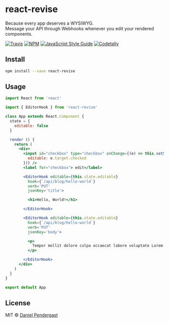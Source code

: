 # react-revise

Because every app deserves a WYSIWYG.<br />
Message your API through Webhooks whenever you edit your rendered components.

[![Travis](https://img.shields.io/travis/DanPen/react-revise.svg)](https://travis-ci.org/DanPen/react-revise) [![NPM](https://img.shields.io/npm/v/react-revise.svg)](https://www.npmjs.com/package/react-revise) [![JavaScript Style Guide](https://img.shields.io/badge/code_style-standard-brightgreen.svg)](https://standardjs.com) [![Codetally](http://www.codetally.com/shield/DanPen/react-revise?style=social)](http://www.codetally.com/index.html#/DanPen/react-revise)

## Install

```bash
npm install --save react-revise
```

## Usage

```jsx
import React from 'react'

import { EditorHook } from 'react-revise'

class App extends React.Component {
  state = {
    editable: false
  }

  render () {
    return (
      <div>
        <input id="checkbox" type="checkbox" onChange={(e) => this.setState({
          editable: e.target.checked
        })} />
        <label for="checkbox"> edit</label>

        <EditorHook editable={this.state.editable}
          hook={`/api/blog/hello-world`}
          verb='PUT'
          jsonKey='title'>

          <h1>Hello, World!</h1>

        </EditorHook>

        <EditorHook editable={this.state.editable}
          hook={`/api/blog/hello-world`}
          verb='PUT'
          jsonKey='body'>

          <p>
            Tempor mollit dolore culpa occaecat labore voluptate Lorem esse. Reprehenderit esse mollit ullamco ullamco fugiat consequat nulla nostrud. Nisi dolore veniam proident ea eiusmod mollit excepteur. Laborum esse minim est proident ex velit ut eu culpa.
          </p>

        </EditorHook>
      </div>
    )
  }
}

export default App
```

## License

MIT © [Daniel Pendergast](https://github.com/danpen)
